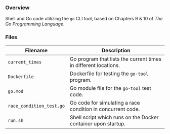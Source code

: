 ### Overview

Shell and Go code utilizing the `go` CLI tool, based on Chapters 9 & 10 of *The Go Programming Language*.

### Files

| Filename                 | Description                                                     |
|--------------------------|-----------------------------------------------------------------|
| `current_times`          | Go program that lists the current times in different locations. |
| `Dockerfile`             | Dockerfile for testing the `go-tool` program.                   |
| `go.mod`                 | Go module file for the `go-tool` test code.                     |
| `race_condition_test.go` | Go code for simulating a race condition in concurrent code.     |
| `run.sh`                 | Shell script which runs on the Docker container upon startup.   |